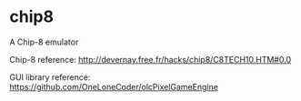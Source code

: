 # chip8
A Chip-8 emulator


Chip-8 reference:
http://devernay.free.fr/hacks/chip8/C8TECH10.HTM#0.0


GUI library reference:
https://github.com/OneLoneCoder/olcPixelGameEngine

